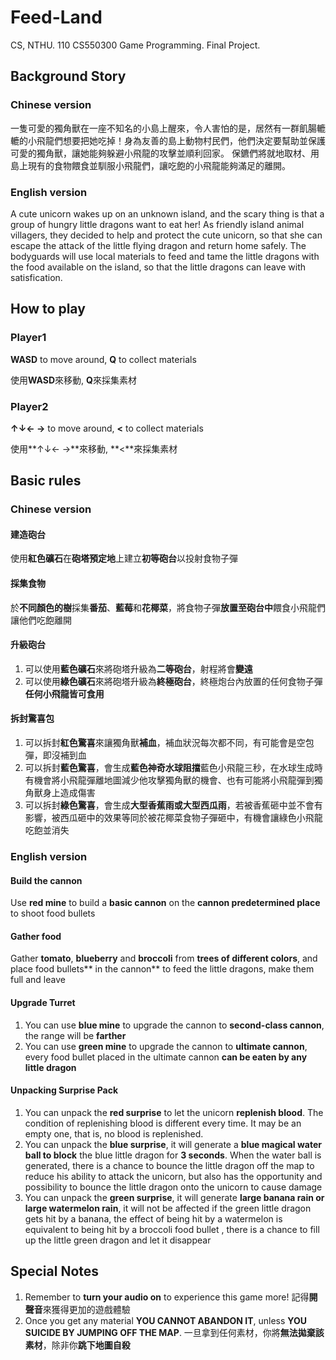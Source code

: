 # Feed-Land
CS, NTHU. 110 CS550300 Game Programming. Final Project.

## Background Story
### Chinese version
一隻可愛的獨角獸在一座不知名的小島上醒來，令人害怕的是，居然有一群飢腸轆轆的小飛龍們想要把她吃掉！身為友善的島上動物村民們，他們決定要幫助並保護可愛的獨角獸，讓她能夠躲避小飛龍的攻擊並順利回家。
保鑣們將就地取材、用島上現有的食物餵食並馴服小飛龍們，讓吃飽的小飛龍能夠滿足的離開。

### English version
A cute unicorn wakes up on an unknown island, and the scary thing is that a group of hungry little dragons want to eat her! As friendly island animal villagers, they decided to help and protect the cute unicorn, so that she can escape the attack of the little flying dragon and return home safely.
The bodyguards will use local materials to feed and tame the little dragons with the food available on the island, so that the little dragons can leave with satisfication.

## How to play
### Player1
**WASD** to move around, **Q** to collect materials

使用**WASD**來移動, **Q**來採集素材

### Player2
**↑↓← →** to move around, **<** to collect materials

使用**↑↓← →**來移動, **<**來採集素材

## Basic rules
### Chinese version
#### 建造砲台
使用**紅色礦石**在**砲塔預定地**上建立**初等砲台**以投射食物子彈
#### 採集食物
於**不同顏色的樹**採集**番茄**、**藍莓**和**花椰菜**，將食物子彈**放置至砲台中**餵食小飛龍們讓他們吃飽離開
#### 升級砲台
1. 可以使用**藍色礦石**來將砲塔升級為**二等砲台**，射程將會**變遠**
2. 可以使用**綠色礦石**來將砲塔升級為**終極砲台**，終極炮台內放置的任何食物子彈**任何小飛龍皆可食用**
#### 拆封驚喜包
1. 可以拆封**紅色驚喜**來讓獨角獸**補血**，補血狀況每次都不同，有可能會是空包彈，即沒補到血
2. 可以拆封**藍色驚喜**，會生成**藍色神奇水球阻擋**藍色小飛龍三秒，在水球生成時有機會將小飛龍彈離地圖減少他攻擊獨角獸的機會、也有可能將小飛龍彈到獨角獸身上造成傷害
3. 可以拆封**綠色驚喜**，會生成**大型香蕉雨或大型西瓜雨**，若被香蕉砸中並不會有影響，被西瓜砸中的效果等同於被花椰菜食物子彈砸中，有機會讓綠色小飛龍吃飽並消失

### English version
#### Build the cannon
Use **red mine** to build a **basic cannon** on the **cannon predetermined place** to shoot food bullets
#### Gather food
Gather **tomato**, **blueberry** and **broccoli** from **trees of different colors**, and place food bullets** in the cannon** to feed the little dragons, make them full and leave
#### Upgrade Turret
1. You can use **blue mine** to upgrade the cannon to **second-class cannon**, the range will be **farther**
2. You can use **green mine** to upgrade the cannon to **ultimate cannon**, every food bullet placed in the ultimate cannon  **can be eaten by any little dragon**
#### Unpacking Surprise Pack
1. You can unpack the **red surprise** to let the unicorn **replenish blood**. The condition of replenishing blood is different every time. It may be an empty one, that is, no blood is replenished.
2. You can unpack the **blue surprise**, it will generate a **blue magical water ball to block** the blue little dragon for **3 seconds**. When the water ball is generated, there is a chance to bounce the little dragon off the map to reduce his ability to attack the unicorn, but also has the opportunity and possibility to bounce the little dragon onto the unicorn to cause damage
3. You can unpack the **green surprise**, it will generate **large banana rain or large watermelon rain**, it will not be affected if the green little dragon gets hit by a banana, the effect of being hit by a watermelon is equivalent to being hit by a broccoli food bullet , there is a chance to fill up the little green dragon and let it disappear

## Special Notes
1. Remember to **turn your audio on** to experience this game more! 記得**開聲音**來獲得更加的遊戲體驗
2. Once you get any material **YOU CANNOT ABANDON IT**,  unless **YOU SUICIDE BY JUMPING OFF THE MAP**. 一旦拿到任何素材，你將**無法拋棄該素材**，除非你**跳下地圖自殺**
